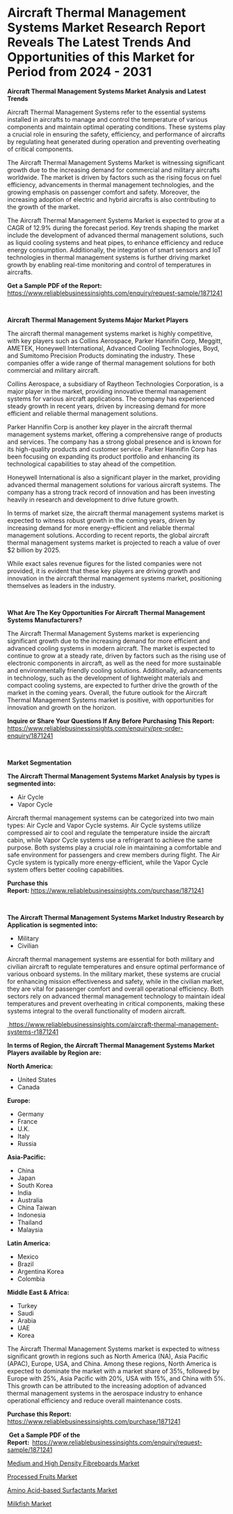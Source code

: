 <p><h1>Aircraft Thermal Management Systems Market Research Report Reveals The Latest Trends And Opportunities of this Market for Period from 2024 - 2031</h1></p><p><strong>Aircraft Thermal Management Systems Market Analysis and Latest Trends</strong></p>
<p><p>Aircraft Thermal Management Systems refer to the essential systems installed in aircrafts to manage and control the temperature of various components and maintain optimal operating conditions. These systems play a crucial role in ensuring the safety, efficiency, and performance of aircrafts by regulating heat generated during operation and preventing overheating of critical components.</p><p>The Aircraft Thermal Management Systems Market is witnessing significant growth due to the increasing demand for commercial and military aircrafts worldwide. The market is driven by factors such as the rising focus on fuel efficiency, advancements in thermal management technologies, and the growing emphasis on passenger comfort and safety. Moreover, the increasing adoption of electric and hybrid aircrafts is also contributing to the growth of the market.</p><p>The Aircraft Thermal Management Systems Market is expected to grow at a CAGR of 12.9% during the forecast period. Key trends shaping the market include the development of advanced thermal management solutions, such as liquid cooling systems and heat pipes, to enhance efficiency and reduce energy consumption. Additionally, the integration of smart sensors and IoT technologies in thermal management systems is further driving market growth by enabling real-time monitoring and control of temperatures in aircrafts.</p></p>
<p><strong>Get a Sample PDF of the Report:&nbsp;</strong> <a href="https://www.reliablebusinessinsights.com/enquiry/request-sample/1871241">https://www.reliablebusinessinsights.com/enquiry/request-sample/1871241</a></p>
<p>&nbsp;</p>
<p><strong>Aircraft Thermal Management Systems Major Market Players</strong></p>
<p><p>The aircraft thermal management systems market is highly competitive, with key players such as Collins Aerospace, Parker Hannifin Corp, Meggitt, AMETEK, Honeywell International, Advanced Cooling Technologies, Boyd, and Sumitomo Precision Products dominating the industry. These companies offer a wide range of thermal management solutions for both commercial and military aircraft.</p><p>Collins Aerospace, a subsidiary of Raytheon Technologies Corporation, is a major player in the market, providing innovative thermal management systems for various aircraft applications. The company has experienced steady growth in recent years, driven by increasing demand for more efficient and reliable thermal management solutions.</p><p>Parker Hannifin Corp is another key player in the aircraft thermal management systems market, offering a comprehensive range of products and services. The company has a strong global presence and is known for its high-quality products and customer service. Parker Hannifin Corp has been focusing on expanding its product portfolio and enhancing its technological capabilities to stay ahead of the competition.</p><p>Honeywell International is also a significant player in the market, providing advanced thermal management solutions for various aircraft systems. The company has a strong track record of innovation and has been investing heavily in research and development to drive future growth.</p><p>In terms of market size, the aircraft thermal management systems market is expected to witness robust growth in the coming years, driven by increasing demand for more energy-efficient and reliable thermal management solutions. According to recent reports, the global aircraft thermal management systems market is projected to reach a value of over $2 billion by 2025.</p><p>While exact sales revenue figures for the listed companies were not provided, it is evident that these key players are driving growth and innovation in the aircraft thermal management systems market, positioning themselves as leaders in the industry.</p></p>
<p>&nbsp;</p>
<p><strong>What Are The Key Opportunities For Aircraft Thermal Management Systems Manufacturers?</strong></p>
<p><p>The Aircraft Thermal Management Systems market is experiencing significant growth due to the increasing demand for more efficient and advanced cooling systems in modern aircraft. The market is expected to continue to grow at a steady rate, driven by factors such as the rising use of electronic components in aircraft, as well as the need for more sustainable and environmentally friendly cooling solutions. Additionally, advancements in technology, such as the development of lightweight materials and compact cooling systems, are expected to further drive the growth of the market in the coming years. Overall, the future outlook for the Aircraft Thermal Management Systems market is positive, with opportunities for innovation and growth on the horizon.</p></p>
<p><strong>Inquire or Share Your Questions If Any Before Purchasing This Report:</strong> <a href="https://www.reliablebusinessinsights.com/enquiry/pre-order-enquiry/1871241">https://www.reliablebusinessinsights.com/enquiry/pre-order-enquiry/1871241</a></p>
<p>&nbsp;</p>
<p><strong>Market Segmentation</strong></p>
<p><strong>The Aircraft Thermal Management Systems Market Analysis by types is segmented into:</strong></p>
<p><ul><li>Air Cycle</li><li>Vapor Cycle</li></ul></p>
<p><p>Aircraft thermal management systems can be categorized into two main types: Air Cycle and Vapor Cycle systems. Air Cycle systems utilize compressed air to cool and regulate the temperature inside the aircraft cabin, while Vapor Cycle systems use a refrigerant to achieve the same purpose. Both systems play a crucial role in maintaining a comfortable and safe environment for passengers and crew members during flight. The Air Cycle system is typically more energy-efficient, while the Vapor Cycle system offers better cooling capabilities.</p></p>
<p><strong>Purchase this Report:&nbsp;</strong><a href="https://www.reliablebusinessinsights.com/purchase/1871241">https://www.reliablebusinessinsights.com/purchase/1871241</a></p>
<p>&nbsp;</p>
<p><strong>The Aircraft Thermal Management Systems Market Industry Research by Application is segmented into:</strong></p>
<p><ul><li>Military</li><li>Civilian</li></ul></p>
<p><p>Aircraft thermal management systems are essential for both military and civilian aircraft to regulate temperatures and ensure optimal performance of various onboard systems. In the military market, these systems are crucial for enhancing mission effectiveness and safety, while in the civilian market, they are vital for passenger comfort and overall operational efficiency. Both sectors rely on advanced thermal management technology to maintain ideal temperatures and prevent overheating in critical components, making these systems integral to the overall functionality of modern aircraft.</p></p>
<p><a href="https://www.reliablebusinessinsights.com/aircraft-thermal-management-systems-r1871241">&nbsp;https://www.reliablebusinessinsights.com/aircraft-thermal-management-systems-r1871241</a></p>
<p><strong>In terms of Region, the Aircraft Thermal Management Systems Market Players available by Region are:</strong></p>
<p>
    <p> <strong> North America: </strong>
        <ul>
            <li>United States</li>
            <li>Canada</li>
        </ul>
        </p> 
    <p> <strong> Europe: </strong>
        <ul>
            <li>Germany</li>
            <li>France</li>
            <li>U.K.</li>
            <li>Italy</li>
            <li>Russia</li>
        </ul>
        </p> 
    <p> <strong> Asia-Pacific: </strong>
        <ul>
            <li>China</li>
            <li>Japan</li>
            <li>South Korea</li>
            <li>India</li>
            <li>Australia</li>
            <li>China Taiwan</li>
            <li>Indonesia</li>
            <li>Thailand</li>
            <li>Malaysia</li>
        </ul>
        </p> 
    <p> <strong> Latin America: </strong>
        <ul>
            <li>Mexico</li>
            <li>Brazil</li>
            <li>Argentina Korea</li>
            <li>Colombia</li>
        </ul>
        </p> 
    <p> <strong> Middle East & Africa: </strong>
        <ul>
            <li>Turkey</li>
            <li>Saudi</li>
            <li>Arabia</li>
            <li>UAE</li>
            <li>Korea</li>
        </ul>
    </p>
    </p>
<p><p>The Aircraft Thermal Management Systems market is expected to witness significant growth in regions such as North America (NA), Asia Pacific (APAC), Europe, USA, and China. Among these regions, North America is expected to dominate the market with a market share of 35%, followed by Europe with 25%, Asia Pacific with 20%, USA with 15%, and China with 5%. This growth can be attributed to the increasing adoption of advanced thermal management systems in the aerospace industry to enhance operational efficiency and reduce overall maintenance costs.</p></p>
<p><strong>Purchase this Report: </strong><a href="https://www.reliablebusinessinsights.com/purchase/1871241">https://www.reliablebusinessinsights.com/purchase/1871241</a></p>
<p>&nbsp;<strong>Get a Sample PDF of the Report:&nbsp;&nbsp;</strong><a href="https://www.reliablebusinessinsights.com/enquiry/request-sample/1871241">https://www.reliablebusinessinsights.com/enquiry/request-sample/1871241</a></p>
<p><strong></strong></p>
<p><p><a href="https://medium.com/@richard.james09789/medium-and-high-density-fibreboards-market-size-share-trends-analysis-report-by-end-use-d1be0b35c4d7?postPublishedType=initial">Medium and High Density Fibreboards Market</a></p><p><a href="https://github.com/ifhhndtz21/Market-Research-Report-List-1/blob/main/processed-fruits-market.md">Processed Fruits Market</a></p><p><a href="https://medium.com/@rachel.baile55467/global-amino-acid-based-surfactants-market-focus-on-product-type-glutamicacid-based-65397a83fb07">Amino Acid-based Surfactants Market</a></p><p><a href="https://github.com/AarobcfAusbdnjvXff/Market-Research-Report-List-1/blob/main/milkfish-market.md">Milkfish Market</a></p></p>